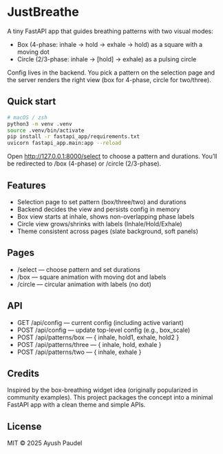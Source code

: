 # JustBreathe

A tiny FastAPI app that guides breathing patterns with two visual modes:

- Box (4-phase: inhale → hold → exhale → hold) as a square with a moving dot
- Circle (2/3-phase: inhale → [hold] → exhale) as a pulsing circle

Config lives in the backend. You pick a pattern on the selection page and the server renders the right view (box for 4-phase, circle for two/three).

## Quick start

```sh
# macOS / zsh
python3 -m venv .venv
source .venv/bin/activate
pip install -r fastapi_app/requirements.txt
uvicorn fastapi_app.main:app --reload
```

Open http://127.0.0.1:8000/select to choose a pattern and durations. You’ll be redirected to /box (4-phase) or /circle (2/3-phase).

## Features

- Selection page to set pattern (box/three/two) and durations
- Backend decides the view and persists config in memory
- Box view starts at inhale, shows non-overlapping phase labels
- Circle view grows/shrinks with labels (Inhale/Hold/Exhale)
- Theme consistent across pages (slate background, soft panels)

## Pages

- /select — choose pattern and set durations
- /box — square animation with moving dot and labels
- /circle — circular animation with labels (no dot)

## API

- GET /api/config — current config (including active variant)
- POST /api/config — update top-level config (e.g., box_scale)
- POST /api/patterns/box — { inhale, hold1, exhale, hold2 }
- POST /api/patterns/three — { inhale, hold, exhale }
- POST /api/patterns/two — { inhale, exhale }

## Credits

Inspired by the box-breathing widget idea (originally popularized in community examples). This project packages the concept into a minimal FastAPI app with a clean theme and simple APIs.

## License

MIT © 2025 Ayush Paudel
